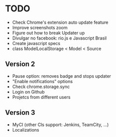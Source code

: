 # TODO

* Check Chrome's extension auto update feature
* Improve screenshots zoom
* Figure out how to break Updater up
* Divulgar no facebook: rio.js e Javascript Brasil
* Create javascript specs
* class ModelLocalStorage < Model < Source


## Version 2

* Pause option: removes badge and stops updater
* "Enable notifications" options
* Check chrome.storage.sync
* Login on Github
* Projetcs from different users


## Version 3

* MyCI (other CIs support: Jenkins, TeamCity, ...)
* Localizations
